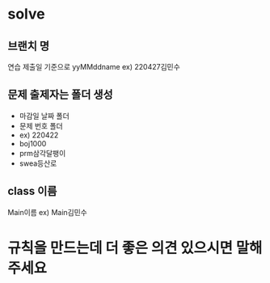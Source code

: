 # solve

## 브랜치 명
연습 제출일 기준으로
yyMMddname
ex) 220427김민수

## 문제 출제자는 폴더 생성
- 마감일 날짜 폴더
- 문제 번호 폴더
- ex) 220422
- boj1000
- prm삼각달팽이
- swea등산로

## class 이름
Main이름
ex) Main김민수

# 규칙을 만드는데 더 좋은 의견 있으시면 말해주세요
